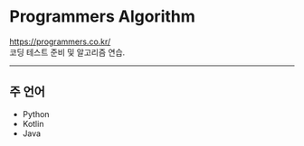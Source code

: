 # Programmers Algorithm

https://programmers.co.kr/  
코딩 테스트 준비 및 알고리즘 연습.

---
## 주 언어  
- Python  
- Kotlin  
- Java
